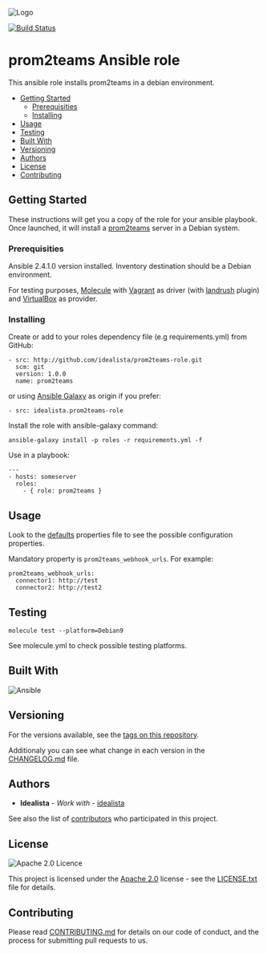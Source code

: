 ![Logo](https://raw.githubusercontent.com/idealista/prom2teams-role/master/logo.gif)

[![Build Status](https://travis-ci.org/idealista/prom2teams-role.png)](https://travis-ci.org/idealista/prom2teams-role)

# prom2teams Ansible role

This ansible role installs prom2teams in a debian environment.

- [Getting Started](#getting-started)
	- [Prerequisities](#prerequisities)
	- [Installing](#installing)
- [Usage](#usage)
- [Testing](#testing)
- [Built With](#built-with)
- [Versioning](#versioning)
- [Authors](#authors)
- [License](#license)
- [Contributing](#contributing)

## Getting Started

These instructions will get you a copy of the role for your ansible playbook. Once launched, it will install a [prom2teams](https://github.com/idealista/prom2teams) server in a Debian system.

### Prerequisities

Ansible 2.4.1.0 version installed.
Inventory destination should be a Debian environment.

For testing purposes, [Molecule](https://molecule.readthedocs.io/) with [Vagrant](https://www.vagrantup.com/) as driver (with [landrush](https://github.com/vagrant-landrush/landrush) plugin) and [VirtualBox](https://www.virtualbox.org/) as provider.

### Installing

Create or add to your roles dependency file (e.g requirements.yml) from GitHub:

```
- src: http://github.com/idealista/prom2teams-role.git
  scm: git
  version: 1.0.0
  name: prom2teams
```

or using [Ansible Galaxy](https://galaxy.ansible.com/idealista/prom2teams-role/) as origin if you prefer:

```
- src: idealista.prom2teams-role
```

Install the role with ansible-galaxy command:

```
ansible-galaxy install -p roles -r requirements.yml -f
```

Use in a playbook:

```
---
- hosts: someserver
  roles:
    - { role: prom2teams }
```

## Usage

Look to the [defaults](defaults/main.yml) properties file to see the possible configuration properties.

Mandatory property is `prom2teams_webhook_urls`. For example:

```
prom2teams_webhook_urls:
  connector1: http://test
  connector2: http://test2
```

## Testing

```
molecule test --platform=Debian9
```

See molecule.yml to check possible testing platforms.

## Built With

![Ansible](https://img.shields.io/badge/ansible-2.4.1.0-green.svg)

## Versioning

For the versions available, see the [tags on this repository](https://github.com/idealista/prom2teams-role/tags).

Additionaly you can see what change in each version in the [CHANGELOG.md](CHANGELOG.md) file.

## Authors

* **Idealista** - *Work with* - [idealista](https://github.com/idealista)

See also the list of [contributors](https://github.com/idealista/prom2teams-role/contributors) who participated in this project.

## License

![Apache 2.0 Licence](https://img.shields.io/hexpm/l/plug.svg)

This project is licensed under the [Apache 2.0](https://www.apache.org/licenses/LICENSE-2.0) license - see the [LICENSE.txt](LICENSE.txt) file for details.

## Contributing

Please read [CONTRIBUTING.md](.github/CONTRIBUTING.md) for details on our code of conduct, and the process for submitting pull requests to us.
